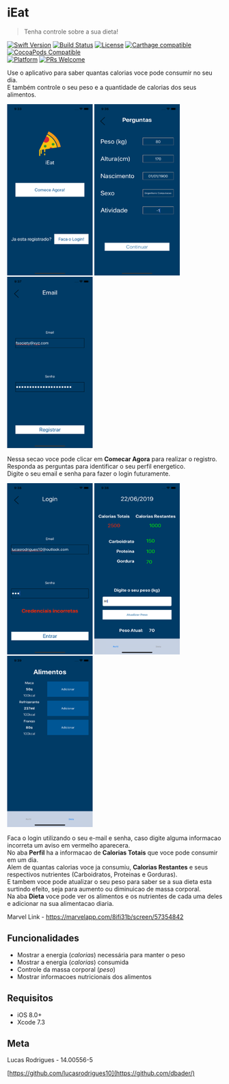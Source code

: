 # iEat
> Tenha controle sobre a sua dieta!

[![Swift Version][swift-image]][swift-url]
[![Build Status][travis-image]][travis-url]
[![License][license-image]][license-url]
[![Carthage compatible](https://img.shields.io/badge/Carthage-compatible-4BC51D.svg?style=flat)](https://github.com/Carthage/Carthage)
[![CocoaPods Compatible](https://img.shields.io/cocoapods/v/EZSwiftExtensions.svg)](https://img.shields.io/cocoapods/v/LFAlertController.svg)  
[![Platform](https://img.shields.io/cocoapods/p/LFAlertController.svg?style=flat)](http://cocoapods.org/pods/LFAlertController)
[![PRs Welcome](https://img.shields.io/badge/PRs-welcome-brightgreen.svg?style=flat-square)](http://makeapullrequest.com)

Use o aplicativo para saber quantas calorias voce pode consumir no seu dia. <br>
E também controle o seu peso e a quantidade de calorias dos seus alimentos.
<p float="left"> 
  <img src="pagina_inicial.png" width="200" height="400"/>
  <img src="perguntas.png" width="200" height="400"/>
  <img src="registrar_email.png" width="200" height="400"/>
</p>

<p>
Nessa secao voce pode clicar em <b>Comecar Agora</b> para realizar o registro. <br>
Responda as perguntas para identificar o seu perfil energetico. <br>
Digite o seu email e senha para fazer o login futuramente. <br>
</p>

<p float="left"> 
  <img src="login.png" width="200" height="400"/>
  <img src="perfil.png" width="200" height="400"/>
  <img src="alimentos.png" width="200" height="400"/>
</p>

<p>
Faca o login utilizando o seu e-mail e senha, caso digite alguma informacao incorreta um aviso em vermelho aparecera.  <br>
No aba <b>Perfil</b> ha a informacao de <b>Calorias Totais</b> que voce pode consumir em um dia. <br>
  Alem de quantas calorias voce ja consumiu, <b> Calorias Restantes</b> e seus respectivos nutrientes (Carboidratos, Proteinas e Gorduras). <br>
E tambem voce pode atualizar o seu peso para saber se a sua dieta esta surtindo efeito, seja para aumento ou diminuicao de massa corporal. <br>
Na aba <b>Dieta</b> voce pode ver os alimentos e os nutrientes de cada uma deles e adicionar na sua alimentacao diaria.
</p>

Marvel Link - https://marvelapp.com/8ifi31b/screen/57354842

## Funcionalidades

- Mostrar a energia (<i>calorias</i>) necessária para manter o peso
- Mostrar a energia (<i>calorias</i>) consumida
- Controle da massa corporal (<i>peso</i>)
- Mostrar informacoes nutricionais dos alimentos

## Requisitos

- iOS 8.0+
- Xcode 7.3

## Meta

Lucas Rodrigues - 14.00556-5

[https://github.com/lucasrodrigues10](https://github.com/dbader/)

[swift-image]:https://img.shields.io/badge/swift-4.0-orange.svg
[swift-url]: https://swift.org/
[license-image]: https://img.shields.io/badge/License-MIT-blue.svg
[license-url]: LICENSE
[travis-image]: https://img.shields.io/travis/dbader/node-datadog-metrics/master.svg?style=flat-square
[travis-url]: https://travis-ci.org/dbader/node-datadog-metrics
[codebeat-image]: https://codebeat.co/badges/c19b47ea-2f9d-45df-8458-b2d952fe9dad
[codebeat-url]: https://codebeat.co/projects/github-com-vsouza-awesomeios-com
